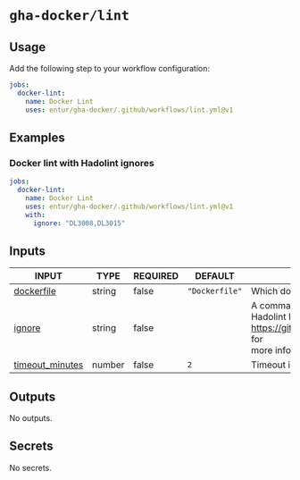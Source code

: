 # `gha-docker/lint`

## Usage

Add the following step to your workflow configuration:

```yml
jobs:
  docker-lint:
    name: Docker Lint
    uses: entur/gha-docker/.github/workflows/lint.yml@v1
```

## Examples

### Docker lint with Hadolint ignores

  ```yml
  jobs:
    docker-lint:
      name: Docker Lint
      uses: entur/gha-docker/.github/workflows/lint.yml@v1
      with:
        ignore: "DL3008,DL3015"
  ```

## Inputs

<!-- AUTO-DOC-INPUT:START - Do not remove or modify this section -->

|                                     INPUT                                     |  TYPE  | REQUIRED |    DEFAULT     |                                                       DESCRIPTION                                                        |
|-------------------------------------------------------------------------------|--------|----------|----------------|--------------------------------------------------------------------------------------------------------------------------|
|        <a name="input_dockerfile"></a>[dockerfile](#input_dockerfile)         | string |  false   | `"Dockerfile"` |                                                 Which dockerfile to run                                                  |
|              <a name="input_ignore"></a>[ignore](#input_ignore)               | string |  false   |                | A comma separated list of <br>Hadolint Ignores. See https://github.com/hadolint/hadolint/wiki for <br>more information.  |
| <a name="input_timeout_minutes"></a>[timeout_minutes](#input_timeout_minutes) | number |  false   |      `2`       |                                                    Timeout in minutes                                                    |

<!-- AUTO-DOC-INPUT:END -->

## Outputs

<!-- AUTO-DOC-OUTPUT:START - Do not remove or modify this section -->
No outputs.
<!-- AUTO-DOC-OUTPUT:END -->

## Secrets

<!-- AUTO-DOC-SECRETS:START - Do not remove or modify this section -->
No secrets.
<!-- AUTO-DOC-SECRETS:END -->
